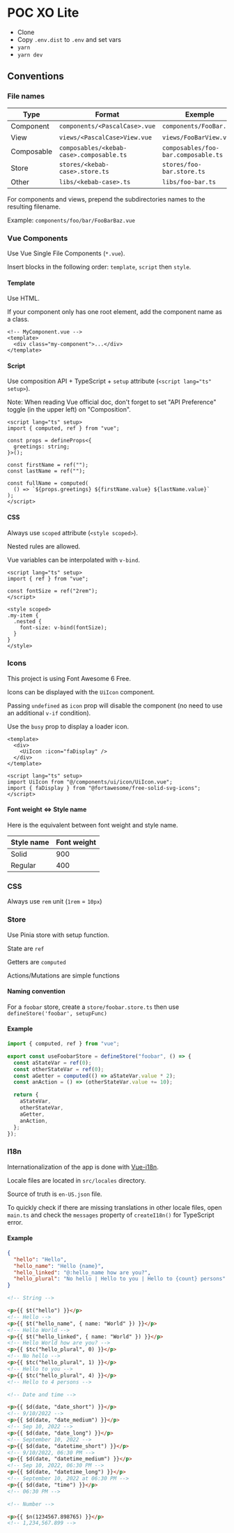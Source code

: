 # POC XO Lite

- Clone
- Copy `.env.dist` to `.env` and set vars
- `yarn`
- `yarn dev`

## Conventions

### File names

| Type       | Format                                   | Exemple                             |
| ---------- | ---------------------------------------- | ----------------------------------- |
| Component  | `components/<PascalCase>.vue`            | `components/FooBar.vue`             |
| View       | `views/<PascalCase>View.vue`             | `views/FooBarView.vue`              |
| Composable | `composables/<kebab-case>.composable.ts` | `composables/foo-bar.composable.ts` |
| Store      | `stores/<kebab-case>.store.ts`           | `stores/foo-bar.store.ts`           |
| Other      | `libs/<kebab-case>.ts`                   | `libs/foo-bar.ts`                   |

For components and views, prepend the subdirectories names to the resulting filename.

Example: `components/foo/bar/FooBarBaz.vue`

### Vue Components

Use Vue Single File Components (`*.vue`).

Insert blocks in the following order: `template`, `script` then `style`.

#### Template

Use HTML.

If your component only has one root element, add the component name as a class.

```vue
<!-- MyComponent.vue -->
<template>
  <div class="my-component">...</div>
</template>
```

#### Script

Use composition API + TypeScript + `setup` attribute (`<script lang="ts" setup>`).

Note: When reading Vue official doc, don't forget to set "API Preference" toggle (in the upper left) on "Composition".

```vue
<script lang="ts" setup>
import { computed, ref } from "vue";

const props = defineProps<{
  greetings: string;
}>();

const firstName = ref("");
const lastName = ref("");

const fullName = computed(
  () => `${props.greetings} ${firstName.value} ${lastName.value}`
);
</script>
```

#### CSS

Always use `scoped` attribute (`<style scoped>`).

Nested rules are allowed.

Vue variables can be interpolated with `v-bind`.

```vue
<script lang="ts" setup>
import { ref } from "vue";

const fontSize = ref("2rem");
</script>

<style scoped>
.my-item {
  .nested {
    font-size: v-bind(fontSize);
  }
}
</style>
```

### Icons

This project is using Font Awesome 6 Free.

Icons can be displayed with the `UiIcon` component.

Passing `undefined` as `icon` prop will disable the component (no need to use an additional `v-if` condition).

Use the `busy` prop to display a loader icon.

```vue
<template>
  <div>
    <UiIcon :icon="faDisplay" />
  </div>
</template>

<script lang="ts" setup>
import UiIcon from "@/components/ui/icon/UiIcon.vue";
import { faDisplay } from "@fortawesome/free-solid-svg-icons";
</script>
```

#### Font weight <=> Style name

Here is the equivalent between font weight and style name.

| Style name | Font weight |
| ---------- | ----------- |
| Solid      | 900         |
| Regular    | 400         |

### CSS

Always use `rem` unit (`1rem` = `10px`)

### Store

Use Pinia store with setup function.

State are `ref`

Getters are `computed`

Actions/Mutations are simple functions

#### Naming convention

For a `foobar` store, create a `store/foobar.store.ts` then use `defineStore('foobar', setupFunc)`

#### Example

```typescript
import { computed, ref } from "vue";

export const useFoobarStore = defineStore("foobar", () => {
  const aStateVar = ref(0);
  const otherStateVar = ref(0);
  const aGetter = computed(() => aStateVar.value * 2);
  const anAction = () => (otherStateVar.value += 10);

  return {
    aStateVar,
    otherStateVar,
    aGetter,
    anAction,
  };
});
```

### I18n

Internationalization of the app is done with [Vue-i18n](https://vue-i18n.intlify.dev/).

Locale files are located in `src/locales` directory.

Source of truth is `en-US.json` file.

To quickly check if there are missing translations in other locale files, open `main.ts` and check the `messages`
property of `createI18n()` for TypeScript error.

#### Example

```json
{
  "hello": "Hello",
  "hello_name": "Hello {name}",
  "hello_linked": "@:hello_name how are you?",
  "hello_plural": "No hello | Hello to you | Hello to {count} persons"
}
```

```html
<!-- String -->

<p>{{ $t("hello") }}</p>
<!-- Hello -->
<p>{{ $t("hello_name", { name: "World" }) }}</p>
<!-- Hello World -->
<p>{{ $t("hello_linked", { name: "World" }) }}</p>
<!-- Hello World how are you? -->
<p>{{ $tc("hello_plural", 0) }}</p>
<!-- No hello -->
<p>{{ $tc("hello_plural", 1) }}</p>
<!-- Hello to you -->
<p>{{ $tc("hello_plural", 4) }}</p>
<!-- Hello to 4 persons -->

<!-- Date and time -->

<p>{{ $d(date, "date_short") }}</p>
<!-- 9/10/2022 -->
<p>{{ $d(date, "date_medium") }}</p>
<!-- Sep 10, 2022 -->
<p>{{ $d(date, "date_long") }}</p>
<!-- September 10, 2022 -->
<p>{{ $d(date, "datetime_short") }}</p>
<!-- 9/10/2022, 06:30 PM -->
<p>{{ $d(date, "datetime_medium") }}</p>
<!-- Sep 10, 2022, 06:30 PM -->
<p>{{ $d(date, "datetime_long") }}</p>
<!-- September 10, 2022 at 06:30 PM -->
<p>{{ $d(date, "time") }}</p>
<!-- 06:30 PM -->

<!-- Number -->

<p>{{ $n(1234567.898765) }}</p>
<!-- 1,234,567.899 -->
```
